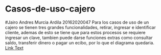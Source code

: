 # Casos-de-uso-cajero
#Jairo Andres Murcia Ardila 20162020047
Para los casos de uso de un cajero se tienen tres grandes funcionalidades, retirar, ingresar e identificar cliente,
ademas de esto se tiene que para estos procesos se requiere ingresar un clave, tambien puede darse funciones extras
como consultar saldo, transferir dinero o pagar un ecibo, por lo que el diagrama quedaria.
 [Link Text](https://github.com/JairoMurcia/Casos-de-uso-cajero/blob/master/Diagrama%20en%20blanco(1).png)
